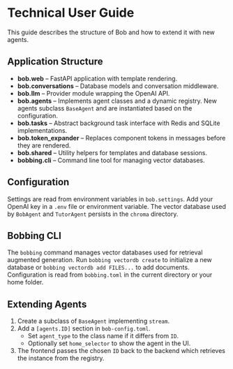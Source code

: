 # Technical User Guide

This guide describes the structure of Bob and how to extend it with new agents.

## Application Structure

- **bob.web** – FastAPI application with template rendering.
- **bob.conversations** – Database models and conversation middleware.
- **bob.llm** – Provider module wrapping the OpenAI API.
- **bob.agents** – Implements agent classes and a dynamic registry. New agents
  subclass `BaseAgent` and are instantiated based on the configuration.
- **bob.tasks** – Abstract background task interface with Redis and SQLite
  implementations.
- **bob.token_expander** – Replaces component tokens in messages before they are
  rendered.
- **bob.shared** – Utility helpers for templates and database sessions.
- **bobbing.cli** – Command line tool for managing vector databases.

## Configuration

Settings are read from environment variables in `bob.settings`. Add your OpenAI key in a `.env` file or environment variable. The vector database used by `BobAgent` and `TutorAgent` persists in the `chroma` directory.

## Bobbing CLI

The `bobbing` command manages vector databases used for retrieval augmented
generation. Run `bobbing vectordb create` to initialize a new database or
`bobbing vectordb add FILES...` to add documents. Configuration is read from
`bobbing.toml` in the current directory or your home folder.

## Extending Agents

1. Create a subclass of `BaseAgent` implementing `stream`.
2. Add a `[agents.ID]` section in `bob-config.toml`.
   - Set `agent_type` to the class name if it differs from `ID`.
   - Optionally set `home_selector` to show the agent in the UI.
3. The frontend passes the chosen `ID` back to the backend which retrieves the
   instance from the registry.
